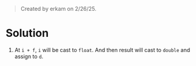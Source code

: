 > Created by erkam on 2/26/25.

# Solution

1. At `i + f`, `i` will be cast to `float`. And then result will cast to `double` and assign to `d`.